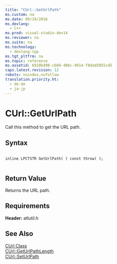 ```yaml
---
title: "CUrl::GetUrlPath"
ms.custom: na
ms.date: 09/19/2016
ms.devlang: 
  - C++
ms.prod: visual-studio-dev14
ms.reviewer: na
ms.suite: na
ms.technology: 
  - devlang-cpp
ms.tgt_pltfrm: na
ms.topic: reference
ms.assetid: 6928b498-cb60-406c-9914-f8dad5855cd5
caps.latest.revision: 12
robots: noindex,nofollow
translation.priority.ht: 
  - de-de
  - ja-jp
---
```

# CUrl::GetUrlPath
Call this method to get the URL path.  
  
## Syntax  
  
```  
  
inline LPCTSTR GetUrlPath( ) const throw( );  
  
```  
  
## Return Value  
 Returns the URL path.  
  
## Requirements  
 **Header:** atlutil.h  
  
## See Also  
 [CUrl Class](../vs140/CUrl-Class.md)   
 [CUrl::GetUrlPathLength](../vs140/CUrl--GetUrlPathLength.md)   
 [CUrl::SetUrlPath](../vs140/CUrl--SetUrlPath.md)